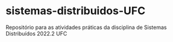 # sistemas-distribuidos-UFC
Repositório para as atividades práticas da disciplina de Sistemas Distribuídos 2022.2 UFC
